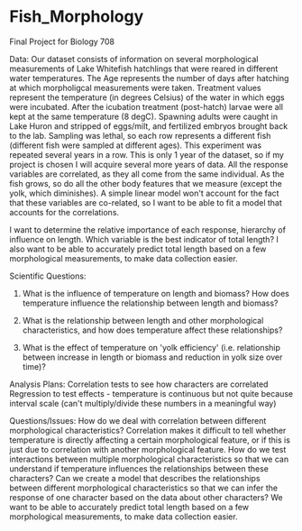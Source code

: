 # Fish_Morphology
Final Project for Biology 708

Data:
Our dataset consists of information on several morphological measurements of Lake Whitefish hatchlings that were reared in different water temperatures. The Age represents the number of days after hatching at which morpholigcal measurements were taken. Treatment values represent the temperature (in degrees Celsius) of the water in which eggs were incubated. After the icubation treatment (post-hatch) larvae were all kept at the same temperature (8 degC). Spawning adults were caught in Lake Huron and stripped of eggs/milt, and fertilized embryos brought back to the lab. Sampling was lethal, so each row represents a different fish (different fish were sampled at different ages). This experiment was repeated several years in a row. This is only 1 year of the dataset, so if my project is chosen I will acquire several more years of data. All the response variables are correlated, as they all come from the same individual. As the fish grows, so do all the other body features that we measure (except the yolk, which diminishes). A simple linear model won't account for the fact that these variables are co-related, so I want to be able to fit a model that accounts for the correlations. 

I want to determine the relative importance of each response, hierarchy of influence on length. Which variable is the best indicator of total length? I also want to be able to accurately predict total length based on a few morphological measurements, to make data collection easier.

Scientific Questions:
1. What is the influence of temperature on length and biomass? How does temperature influence the relationship between length and biomass?

2. What is the relationship between length and other morphological characteristics, and how does temperature affect these relationships?

3. What is the effect of temperature on 'yolk efficiency' (i.e. relationship between increase in length or biomass and reduction in yolk size over time)?

Analysis Plans:
Correlation tests to see how characters are correlated
Regression to test effects - temperature is continuous but not quite because interval scale (can't multiply/divide these numbers in a meaningful way)

Questions/Issues:
How do we deal with correlation between different morphological characteristics? Correlation makes it difficult to tell whether temperature is directly affecting a certain morphological feature, or if this is just due to correlation with another morphological feature.
How do we test interactions between multiple morphological characteristics so that we can understand if temperature influences the relationships between these characters?
Can we create a model that describes the relationships between different morphological characteristics so that we can infer the response of one character based on the data about other characters? We want to be able to accurately predict total length based on a few morphological measurements, to make data collection easier.



